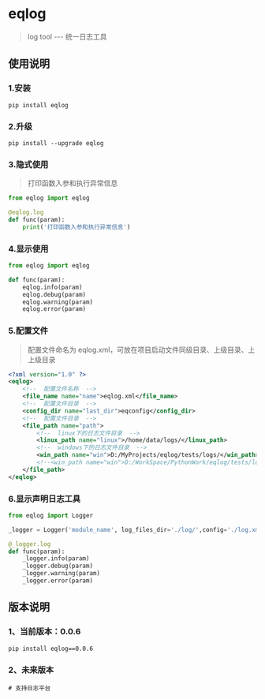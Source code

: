# eqlog
>  log tool	--- 统一日志工具

## 使用说明
### 1.安装
```shell script
pip install eqlog
```

### 2.升级
```shell script
pip install --upgrade eqlog
```

### 3.隐式使用
> 打印函数入参和执行异常信息

```python
from eqlog import eqlog

@eqlog.log
def func(param):
    print('打印函数入参和执行异常信息')
```

### 4.显示使用
```python
from eqlog import eqlog

def func(param):  
    eqlog.info(param)  
    eqlog.debug(param)  
    eqlog.warning(param)  
    eqlog.error(param)  
```

### 5.配置文件
> 配置文件命名为 eqlog.xml，可放在项目启动文件同级目录、上级目录、上上级目录
```xml
<?xml version="1.0" ?>
<eqlog>
    <!--  配置文件名称  -->
    <file_name name="name">eqlog.xml</file_name>
    <!--  配置文件目录  -->
    <config_dir name="last_dir">eqconfig</config_dir>
    <!--  配置文件目录  -->
    <file_path name="path">
        <!--  linux下的日志文件目录  -->
        <linux_path name="linux">/home/data/logs/</linux_path>
        <!--  windows下的日志文件目录  -->
        <win_path name="win">D:/MyProjects/eqlog/tests/logs/</win_path>
        <!--<win_path name="win">D:/WorkSpace/PythonWork/eqlog/tests/logs/</win_path>-->
    </file_path>
</eqlog>
```

### 6.显示声明日志工具
```python
from eqlog import Logger

_logger = Logger('module_name', log_files_dir='./log/',config='./log.xml')

@_logger.log
def func(param):  
    _logger.info(param)  
    _logger.debug(param)  
    _logger.warning(param)  
    _logger.error(param)  
```

## 版本说明
### 1、当前版本：0.0.6
```shell script
pip install eqlog==0.0.6
```

### 2、未来版本
```shell script
# 支持日志平台
```